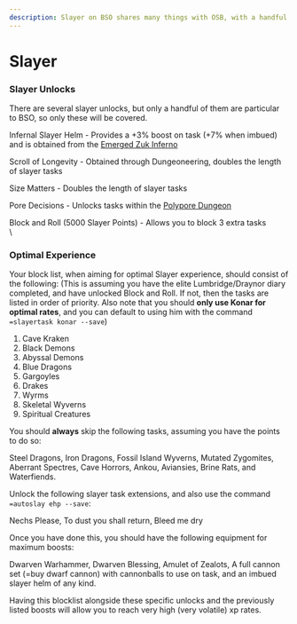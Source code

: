```yaml
---
description: Slayer on BSO shares many things with OSB, with a handful of key differences.
---
```


# Slayer

### Slayer Unlocks

There are several slayer unlocks, but only a handful of them are particular to BSO, so only these will be covered.

Infernal Slayer Helm - Provides a +3% boost on task (+7% when imbued) and is obtained from the [Emerged Zuk Inferno](https://bso-wiki.oldschool.gg/minigames/emerged-zuk-inferno)

Scroll of Longevity - Obtained through Dungeoneering, doubles the length of slayer tasks

Size Matters - Doubles the length of slayer tasks

Pore Decisions - Unlocks tasks within the [Polypore Dungeon](https://bso-wiki.oldschool.gg/custom-items/custom-monsters#polypore-dungeon)

Block and Roll (5000 Slayer Points) - Allows you to block 3 extra tasks\
\


### Optimal Experience

Your block list, when aiming for optimal Slayer experience, should consist of the following: (This is assuming you have the elite Lumbridge/Draynor diary completed, and have unlocked Block and Roll. If not, then the tasks are listed in order of priority. Also note that you should **only use Konar for optimal rates**, and you can default to using him with the command `=slayertask konar --save`)

1. Cave Kraken
2. Black Demons
3. Abyssal Demons
4. Blue Dragons
5. Gargoyles
6. Drakes
7. Wyrms
8. Skeletal Wyverns
9. Spiritual Creatures

You should **always** skip the following tasks, assuming you have the points to do so:

Steel Dragons, Iron Dragons, Fossil Island Wyverns, Mutated Zygomites, Aberrant Spectres, Cave Horrors, Ankou, Aviansies, Brine Rats, and Waterfiends.&#x20;

Unlock the following slayer task extensions, and also use the command `=autoslay ehp --save`:

Nechs Please, To dust you shall return, Bleed me dry

Once you have done this, you should have the following equipment for maximum boosts:

Dwarven Warhammer, Dwarven Blessing, Amulet of Zealots, A full cannon set (=buy dwarf cannon) with cannonballs to use on task, and an imbued slayer helm of any kind.

Having this blocklist alongside these specific unlocks and the previously listed boosts will allow you to reach very high (very volatile) xp rates.&#x20;


